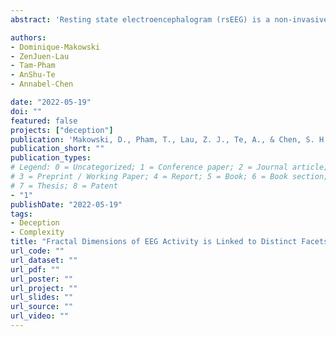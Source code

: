 ```yaml
---
abstract: 'Resting state electroencephalogram (rsEEG) is a non-invasive and inexpensive measure of neural activity, with rest presenting a unique, individual-specific condition (i.e., situation-independent) for tapping into the spontaneous cognitive processes associated with the organized baseline state of the brain. Neuronal dynamics during rest (i.e., in the absence of any stimuli or task) has revealed interesting associations with psychopathological disorders (such as schizophrenia and depression), neurodegeneration, executive functioning, and even stable inter-individual differences in personality traits and intelligence et cetera. In recent years, EEG analysis has advanced beyond spectral analyses to include methods drawn from nonlinear dynamics to capture the complexity of the brain. While there is an abundance of studies studying rsEEG complexity in neuropathology in the pursuit of achieving better diagnostic outcomes, its correlates with the conscious experience of individuals in healthy populations still remain unclear. In this study, we attempt to examine the relationship between interindividual differences in EEG complexity and subjective experiences at rest.'

authors:
- Dominique-Makowski
- ZenJuen-Lau
- Tam-Pham
- AnShu-Te
- Annabel-Chen

date: "2022-05-19"
doi: ""
featured: false
projects: ["deception"]
publication: 'Makowski, D., Pham, T., Lau, Z. J., Te, A., & Chen, S. H. A. (2022, June 19). Fractal Dimensions of EEG Activity is Linked to Distinct Facets of Resting-State Cognition [Poster presentation]. 28th Organization of Human Brain Mapping Annual Meeting.'
publication_short: ""
publication_types:
# Legend: 0 = Uncategorized; 1 = Conference paper; 2 = Journal article;
# 3 = Preprint / Working Paper; 4 = Report; 5 = Book; 6 = Book section;
# 7 = Thesis; 8 = Patent
- "1"
publishDate: "2022-05-19"
tags:
- Deception
- Complexity
title: "Fractal Dimensions of EEG Activity is Linked to Distinct Facets of Resting-State Cognition"
url_code: ""
url_dataset: ""
url_pdf: ""
url_poster: ""
url_project: ""
url_slides: ""
url_source: ""
url_video: ""
---
```

